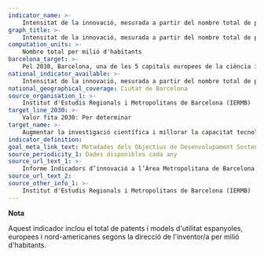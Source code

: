 ```yaml
---
indicator_name: >-
    Intensitat de la innovació, mesurada a partir del nombre total de patents per milió d’habitants
graph_title: >-
    Intensitat de la innovació, mesurada a partir del nombre total de patents per milió d’habitants
computation_units: >-
    Nombre total per milió d'habitants
barcelona_target: >-
    Pel 2030, Barcelona, una de les 5 capitals europees de la ciència i la innovació
national_indicator_available: >-
    Intensitat de la innovació, mesurada a partir del nombre total de patents per milió d’habitants
national_geographical_coverage: Ciutat de Barcelona 
source_organisation_1: >-
    Institut d'Estudis Regionals i Metropolitans de Barcelona (IERMB)
target_line_2030: >-
    Valor fita 2030: Per determinar
target_name: >-
    Augmentar la investigació científica i millorar la capacitat tecnològica dels sectors industrials de tots els països, en particular els països en desenvolupament, entre d’altres maneres fomentant la innovació i augmentant substancialment, d’aquí al 2030, el nombre de persones que treballen en el camp de la investigació i el desenvolupament per cada milió d’habitants, així com la despesa en investigació i desenvolupament dels sectors públic i privat
indicator_definition:
goal_meta_link_text: Metadades dels Objectius de Desenvolupament Sostenible de les Nacions Unides (pdf 894kB)
source_periodicity_1: Dades disponibles cada any
source_url_text_1: >-
    Informe Indicadors d’innovació a l’Àrea Metropolitana de Barcelona de l'IERMB
source_url_text_2:
source_other_info_1: >-
    Institut d'Estudis Regionals i Metropolitans de Barcelona (IERMB)
---
```

**Nota**

Aquest indicador inclou el total de patents i models d'utilitat espanyoles, europees i nord-americanes segons la direcció de l'inventor/a per milió d'habitants.

